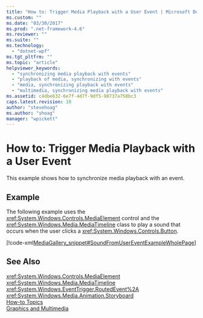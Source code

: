 ```yaml
---
title: "How to: Trigger Media Playback with a User Event | Microsoft Docs"
ms.custom: ""
ms.date: "03/30/2017"
ms.prod: ".net-framework-4.6"
ms.reviewer: ""
ms.suite: ""
ms.technology: 
  - "dotnet-wpf"
ms.tgt_pltfrm: ""
ms.topic: "article"
helpviewer_keywords: 
  - "synchronizing media playback with events"
  - "playback of media, synchronizing with events"
  - "media, synchronizing playback with events"
  - "multimedia, synchronizing media playback with events"
ms.assetid: c4dbe632-6e7f-4d7f-9df5-98737a758bc3
caps.latest.revision: 10
author: "stevehoag"
ms.author: "shoag"
manager: "wpickett"
---
```

# How to: Trigger Media Playback with a User Event
This example shows how to synchronize media playback with an event.  
  
## Example  
 The following example uses the                      <xref:System.Windows.Controls.MediaElement> control and the                      <xref:System.Windows.Media.MediaTimeline> class to play a sound that occurs when the user clicks a                      <xref:System.Windows.Controls.Button>.  
  
 [!code-xml[MediaGallery_snippet#SoundFromUserEventExampleWholePage](../../../../samples/snippets/csharp/VS_Snippets_Wpf/MediaGallery_snippet/CSharp/SoundFromUserEventExample.xaml#soundfromusereventexamplewholepage)]  
  
## See Also  
 <xref:System.Windows.Controls.MediaElement>   
 <xref:System.Windows.Media.MediaTimeline>   
 <xref:System.Windows.EventTrigger.RoutedEvent%2A>   
 <xref:System.Windows.Media.Animation.Storyboard>   
 [How-to Topics](../../../../docs/framework/wpf/graphics-multimedia/audio-and-video-how-to-topics.md)   
 [Graphics and Multimedia](../../../../docs/framework/wpf/graphics-multimedia/graphics-and-multimedia.md)